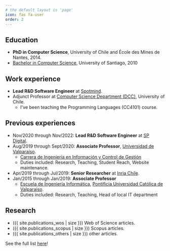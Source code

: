 ```yaml
---
# the default layout is 'page'
icon: fas fa-user
order: 2
---
```


## Education

- **PhD in Computer Science**, University of Chile and École des Mines de Nantes, 2014.
- [Bachelor in Computer Science](https://lcc.usach.cl/), University of Santiago, 2010

## Work experience

- **Lead R&D Software Engineer** at [Spotmind](https://www.spotmind.cl).
- Adjunct Professor at [Computer Science Department (DCC)](https://dcc.uchile.cl), University of Chile.
  - I've been teaching the Programming Languages (CC4101) course.

## Previous experiences

- Nov/2020 through Nov/2022: **Lead R&D Software Engineer** at [SP Digital](https://spdigital.cl).
- Aug/2019 through Sept/2020: **Associate Professor**, [Universidad de Valparaíso](https://www.uv.cl).
  - [Carrera de Ingeniería en Información y Control de Gestión](https://iicg.uv.cl)
  - Duties included: Research, Teaching, Student Reach, Website maintenance.
- Apr/2019 through Jul/2019: **Senior Researcher** at [Inria Chile](https://www.inria.cl).
- Jan/2015 through Jan/2019: **Associate Professor**
  - [Escuela de Ingeniería Informática](https://www.inf.ucv.cl), [Pontificia Universidad Católica de Valparaíso](https://www.pucv.cl).
  - Duties included: Research, Teaching, Head of local IT department

## Research

- ({{ site.publications_wos | size }}) Web of Science articles.
- ({{ site.publications_scopus | size }}) Scopus articles.
- ({{ site.publications_others | size }}) other articles.

See the full list [here](/publications)!




<!-- ### Talks
  <ul>{% for post in site.talks %}
    {% include archive-single-talk-cv.html %}
  {% endfor %}</ul>

### Teaching
  <ul>{% for post in site.teaching %}
    {% include archive-single-cv.html %}
  {% endfor %}</ul>

### Service and leadership
* Currently signed in to 43 different slack teams -->


